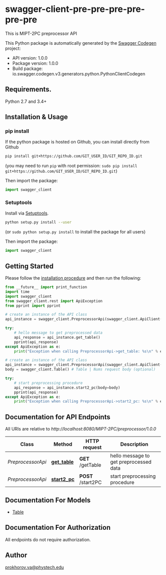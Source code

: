 # swagger-client-pre-pre-pre-pre-pre-pre
This is MIPT-2PC preprocessor API

This Python package is automatically generated by the [Swagger Codegen](https://github.com/swagger-api/swagger-codegen) project:

- API version: 1.0.0
- Package version: 1.0.0
- Build package: io.swagger.codegen.v3.generators.python.PythonClientCodegen

## Requirements.

Python 2.7 and 3.4+

## Installation & Usage
### pip install

If the python package is hosted on Github, you can install directly from Github

```sh
pip install git+https://github.com/GIT_USER_ID/GIT_REPO_ID.git
```
(you may need to run `pip` with root permission: `sudo pip install git+https://github.com/GIT_USER_ID/GIT_REPO_ID.git`)

Then import the package:
```python
import swagger_client 
```

### Setuptools

Install via [Setuptools](http://pypi.python.org/pypi/setuptools).

```sh
python setup.py install --user
```
(or `sudo python setup.py install` to install the package for all users)

Then import the package:
```python
import swagger_client
```

## Getting Started

Please follow the [installation procedure](#installation--usage) and then run the following:

```python
from __future__ import print_function
import time
import swagger_client
from swagger_client.rest import ApiException
from pprint import pprint

# create an instance of the API class
api_instance = swagger_client.PreprocessorApi(swagger_client.ApiClient(configuration))

try:
    # hello message to get preprocessed data
    api_response = api_instance.get_table()
    pprint(api_response)
except ApiException as e:
    print("Exception when calling PreprocessorApi->get_table: %s\n" % e)

# create an instance of the API class
api_instance = swagger_client.PreprocessorApi(swagger_client.ApiClient(configuration))
body = swagger_client.Table() # Table | Nums request body (optional)

try:
    # start preprocessing procedure
    api_response = api_instance.start2_pc(body=body)
    pprint(api_response)
except ApiException as e:
    print("Exception when calling PreprocessorApi->start2_pc: %s\n" % e)
```

## Documentation for API Endpoints

All URIs are relative to *http://localhost:8080/MIPT-2PC/preprocessor/1.0.0*

Class | Method | HTTP request | Description
------------ | ------------- | ------------- | -------------
*PreprocessorApi* | [**get_table**](docs/PreprocessorApi.md#get_table) | **GET** /getTable | hello message to get preprocessed data
*PreprocessorApi* | [**start2_pc**](docs/PreprocessorApi.md#start2_pc) | **POST** /start2PC | start preprocessing procedure

## Documentation For Models

 - [Table](docs/Table.md)

## Documentation For Authorization

 All endpoints do not require authorization.


## Author

prokhorov.va@phystech.edu
